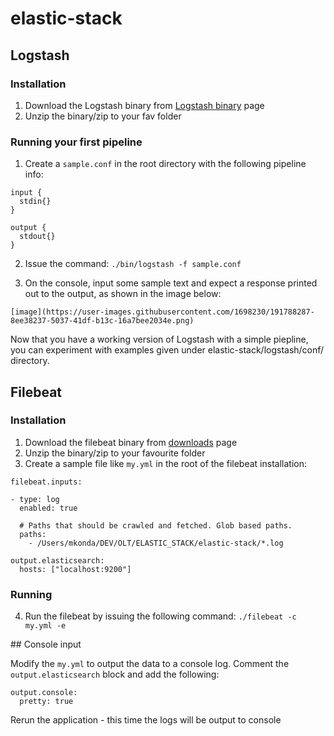 # elastic-stack

## Logstash

### Installation

1. Download the Logstash binary from [Logstash binary](https://www.elastic.co/downloads/logstash) page
2. Unzip the binary/zip to your fav folder

### Running your first pipeline
1. Create a `sample.conf` in the root directory with the following pipeline info:

```
input {
  stdin{}
}

output {
  stdout{}
}
```

2. Issue the command: `./bin/logstash -f sample.conf`

4. On the console, input some sample text and expect a response printed out to the output, as shown in the image below:
```
[image](https://user-images.githubusercontent.com/1698230/191788287-8ee38237-5037-41df-b13c-16a7bee2034e.png)
```

Now that you have a working version of Logstash with a simple piepline, you can experiment with examples given under elastic-stack/logstash/conf/ directory. 

## Filebeat 

### Installation

1. Download the filebeat binary from [downloads](https://www.elastic.co/downloads/beats/filebeat) page
2. Unzip the binary/zip to your favourite folder
3. Create a sample file like `my.yml` in the root of the filebeat installation:

```
filebeat.inputs:

- type: log
  enabled: true

  # Paths that should be crawled and fetched. Glob based paths.
  paths:
    - /Users/mkonda/DEV/OLT/ELASTIC_STACK/elastic-stack/*.log

output.elasticsearch:
  hosts: ["localhost:9200"]
```
### Running
4. Run the filebeat by issuing the following command:
`./filebeat -c my.yml -e`

## Console input

Modify the `my.yml` to output the data to a console log. Comment the `output.elasticsearch` block and add the following:
```
output.console:
  pretty: true
```
Rerun the application - this time the logs will be output to console
